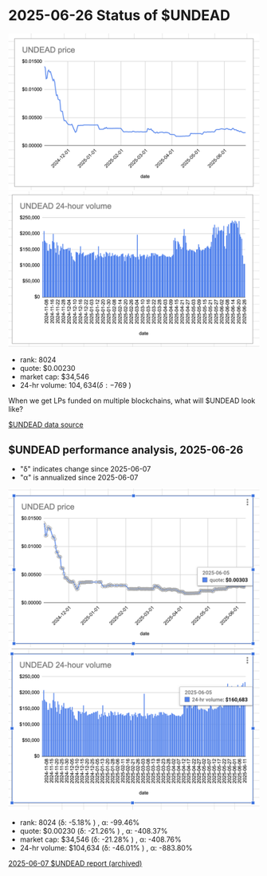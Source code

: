 # 2025-06-26 Status of $UNDEAD 

![$UNDEAD rank](imgs/01a-rank.png) 
![$UNDEAD quote](imgs/01b-quote.png) 
![$UNDEAD market captalization](imgs/01c-cap.png) 
![$UNDEAD 24-hour volume](imgs/01d-vol.png) 

* rank: 8024 
* quote: $0.00230 
* market cap: $34,546 
* 24-hr volume: $104,634 (δ: -$769 ) 

When we get LPs funded on multiple blockchains, what will $UNDEAD look like? 

[$UNDEAD data source](https://www.coingecko.com/en/coins/undead-blocks) 
## $UNDEAD performance analysis, 2025-06-26 

* "δ" indicates change since 2025-06-07 
* "α" is annualized since 2025-06-07 

![$UNDEAD rank](../05/imgs/snapshot/01a-rank.png) 
![$UNDEAD quote](../05/imgs/snapshot/01b-quote.png) 
![$UNDEAD market captalization](../05/imgs/snapshot/01c-cap.png) 
![$UNDEAD 24-hour volume](../05/imgs/snapshot/01d-vol.png) 

* rank: 8024 (δ: -5.18% ) , α: -99.46% 
* quote: $0.00230 (δ: -21.26% ) , α: -408.37% 
* market cap: $34,546 (δ: -21.28% ) , α: -408.76% 
* 24-hr volume: $104,634 (δ: -46.01% ) , α: -883.80% 

[2025-06-07 $UNDEAD report (archived)](https://github.com/pivoteur/biz/tree/main/blog/2025/06/05) 

